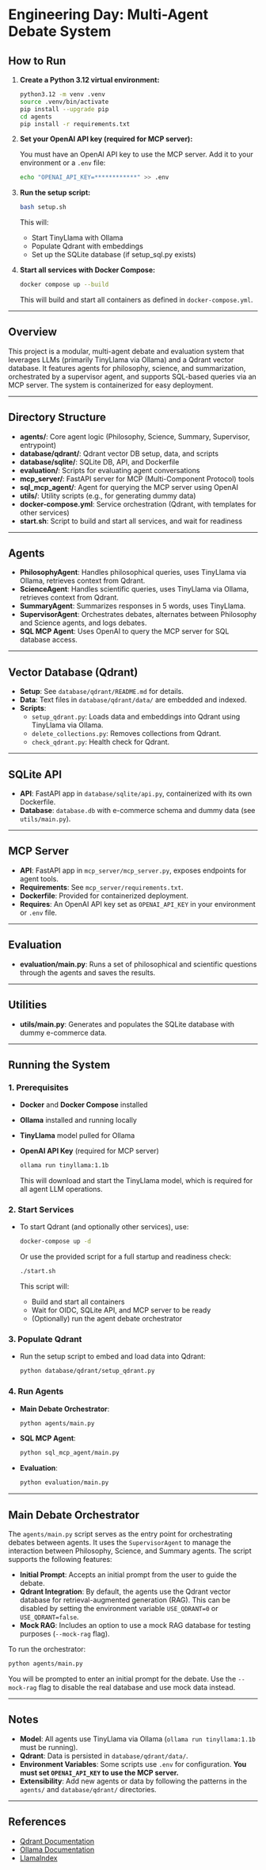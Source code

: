 # Engineering Day: Multi-Agent Debate System

## How to Run

1. **Create a Python 3.12 virtual environment:**

   ```sh
   python3.12 -m venv .venv
   source .venv/bin/activate
   pip install --upgrade pip
   cd agents
   pip install -r requirements.txt
   ```

2. **Set your OpenAI API key (required for MCP server):**

   You must have an OpenAI API key to use the MCP server. Add it to your environment or a `.env` file:

   ```sh
   echo "OPENAI_API_KEY=************" >> .env
   ```

3. **Run the setup script:**

   ```sh
   bash setup.sh
   ```

   This will:
   - Start TinyLlama with Ollama
   - Populate Qdrant with embeddings
   - Set up the SQLite database (if setup_sql.py exists)

4. **Start all services with Docker Compose:**

   ```sh
   docker compose up --build
   ```

   This will build and start all containers as defined in `docker-compose.yml`.

---

## Overview

This project is a modular, multi-agent debate and evaluation system that leverages LLMs (primarily TinyLlama via Ollama) and a Qdrant vector database. It features agents for philosophy, science, and summarization, orchestrated by a supervisor agent, and supports SQL-based queries via an MCP server. The system is containerized for easy deployment.

---

## Directory Structure

- **agents/**: Core agent logic (Philosophy, Science, Summary, Supervisor, entrypoint)
- **database/qdrant/**: Qdrant vector DB setup, data, and scripts
- **database/sqlite/**: SQLite DB, API, and Dockerfile
- **evaluation/**: Scripts for evaluating agent conversations
- **mcp_server/**: FastAPI server for MCP (Multi-Component Protocol) tools
- **sql_mcp_agent/**: Agent for querying the MCP server using OpenAI
- **utils/**: Utility scripts (e.g., for generating dummy data)
- **docker-compose.yml**: Service orchestration (Qdrant, with templates for other services)
- **start.sh**: Script to build and start all services, and wait for readiness

---

## Agents

- **PhilosophyAgent**: Handles philosophical queries, uses TinyLlama via Ollama, retrieves context from Qdrant.
- **ScienceAgent**: Handles scientific queries, uses TinyLlama via Ollama, retrieves context from Qdrant.
- **SummaryAgent**: Summarizes responses in 5 words, uses TinyLlama.
- **SupervisorAgent**: Orchestrates debates, alternates between Philosophy and Science agents, and logs debates.
- **SQL MCP Agent**: Uses OpenAI to query the MCP server for SQL database access.

---

## Vector Database (Qdrant)

- **Setup**: See `database/qdrant/README.md` for details.
- **Data**: Text files in `database/qdrant/data/` are embedded and indexed.
- **Scripts**: 
  - `setup_qdrant.py`: Loads data and embeddings into Qdrant using TinyLlama via Ollama.
  - `delete_collections.py`: Removes collections from Qdrant.
  - `check_qdrant.py`: Health check for Qdrant.

---

## SQLite API

- **API**: FastAPI app in `database/sqlite/api.py`, containerized with its own Dockerfile.
- **Database**: `database.db` with e-commerce schema and dummy data (see `utils/main.py`).

---

## MCP Server

- **API**: FastAPI app in `mcp_server/mcp_server.py`, exposes endpoints for agent tools.
- **Requirements**: See `mcp_server/requirements.txt`.
- **Dockerfile**: Provided for containerized deployment.
- **Requires**: An OpenAI API key set as `OPENAI_API_KEY` in your environment or `.env` file.

---

## Evaluation

- **evaluation/main.py**: Runs a set of philosophical and scientific questions through the agents and saves the results.

---

## Utilities

- **utils/main.py**: Generates and populates the SQLite database with dummy e-commerce data.

---

## Running the System

### 1. Prerequisites

- **Docker** and **Docker Compose** installed
- **Ollama** installed and running locally
- **TinyLlama** model pulled for Ollama
- **OpenAI API Key** (required for MCP server)

  ```sh
  ollama run tinyllama:1.1b
  ```

  This will download and start the TinyLlama model, which is required for all agent LLM operations.

### 2. Start Services

- To start Qdrant (and optionally other services), use:

  ```sh
  docker-compose up -d
  ```

  Or use the provided script for a full startup and readiness check:

  ```sh
  ./start.sh
  ```

  This script will:
  - Build and start all containers
  - Wait for OIDC, SQLite API, and MCP server to be ready
  - (Optionally) run the agent debate orchestrator

### 3. Populate Qdrant

- Run the setup script to embed and load data into Qdrant:

  ```sh
  python database/qdrant/setup_qdrant.py
  ```

### 4. Run Agents

- **Main Debate Orchestrator**:

  ```sh
  python agents/main.py
  ```

- **SQL MCP Agent**:

  ```sh
  python sql_mcp_agent/main.py
  ```

- **Evaluation**:

  ```sh
  python evaluation/main.py
  ```

---

## Main Debate Orchestrator

The `agents/main.py` script serves as the entry point for orchestrating debates between agents. It uses the `SupervisorAgent` to manage the interaction between Philosophy, Science, and Summary agents. The script supports the following features:

- **Initial Prompt**: Accepts an initial prompt from the user to guide the debate.
- **Qdrant Integration**: By default, the agents use the Qdrant vector database for retrieval-augmented generation (RAG). This can be disabled by setting the environment variable `USE_QDRANT=0` or `USE_QDRANT=false`.
- **Mock RAG**: Includes an option to use a mock RAG database for testing purposes (`--mock-rag` flag).

To run the orchestrator:

```sh
python agents/main.py
```

You will be prompted to enter an initial prompt for the debate. Use the `--mock-rag` flag to disable the real database and use mock data instead.

---

## Notes

- **Model**: All agents use TinyLlama via Ollama (`ollama run tinyllama:1.1b` must be running).
- **Qdrant**: Data is persisted in `database/qdrant/data/`.
- **Environment Variables**: Some scripts use `.env` for configuration. **You must set `OPENAI_API_KEY` to use the MCP server.**
- **Extensibility**: Add new agents or data by following the patterns in the `agents/` and `database/qdrant/` directories.

---

## References

- [Qdrant Documentation](https://qdrant.tech/documentation/)
- [Ollama Documentation](https://ollama.com/)
- [LlamaIndex](https://github.com/jerryjliu/llama_index)
